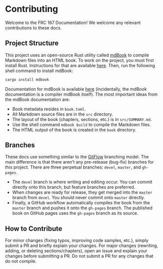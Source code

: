 # Contributing

Welcome to the FRC 167 Documentation!
We welcome any relevant contributions to these docs.

## Project Structure

This project uses an open-source Rust utility called [mdBook](https://github.com/rust-lang/mdBook) to compile Markdown files into an HTML book.
To work on the project, you must first install Rust.
Instructions for that are available [here](https://www.rust-lang.org/tools/install).
Then, run the following shell command to install mdBook:
```bash
cargo install mdbook
```
Documentation for mdBook is available [here](https://rust-lang.github.io/mdBook/) \(incidentally, the mdBook documentation is a compiler mdBook itself\).
The most important ideas from the mdBook documentation are:
- Book metadata resides in `book.toml`.
- All Markdown source files are in the `src` directory.
- The layout of the book \(chapters, sections, etc.\) is in `src/SUMMARY.md`.
- Use the shell command `mdbook build` to compile the Markdown files.
- The HTML output of the book is created in the `book` directory.

## Branches

These docs use something similar to the [GitFlow](https://nvie.com/posts/a-successful-git-branching-model/) branching model.
The main difference is that there aren't any pre-release (bug-fix) branches for this project.
There are three perpetual branches: `devel`, `master`, and `gh-pages`.
- The `devel` branch is where writing and editing occur.
You can commit directly onto this branch, but feature branches are preferred.
- When changes are ready for release, they get merged into the `master` branch from `devel`.
You should never commit onto `master` directly.
- Finally, a GitHub workflow automatically compiles the book from the `master` branch and pushes it onto the `gh-pages` branch.
The published book on GitHub pages uses the `gh-pages` branch as its source.

## How to Contribute

For minor changes (fixing typos, improving code samples, etc.), simply submit a PR and briefly explain your changes.
For major changes (rewriting, adding, or deleting sections/chapters), open an issue and explain your changes before submitting a PR.
Do not submit a PR for any changes that do not compile.
